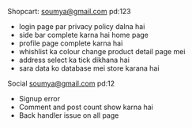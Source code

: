 Shopcart: soumya@gmail.com    pd:123
- login page par privacy policy dalna hai
- side bar complete karna hai home page
- profile page complete karna hai
- whishlist ka colour change product detail page mei
- address select ka tick dikhana hai
- sara data ko database mei store karana hai

Social  soumya@gmail.com    pd:12
- Signup error
- Comment and post count show karna hai
- Back handler issue on all page